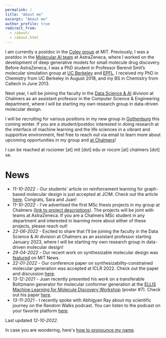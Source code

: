 ```yaml
---
permalink: /
title: "About me"
excerpt: "About me"
author_profile: true
redirect_from: 
  - /about/
  - /about.html
---
```


I am currently a postdoc in the [Coley group](https://coley.mit.edu/) at MIT. Previously, I was a postdoc in the [Molecular AI team](https://github.com/MolecularAI) at AstraZeneca, where I worked on the development of deep generative models for small molecule drug discovery. Before AstraZeneca, I was a PhD student in Professor Berend Smit’s molecular simulation group at [UC Berkeley](http://www.cchem.berkeley.edu/molsim/) and [EPFL](https://www.epfl.ch/labs/lsmo/). I received my PhD in Chemistry from UC Berkeley in August 2018, and my BS in Chemistry from Caltech in June 2013.

Next year, I will be joining the faculty in the [Data Science & AI](https://www.chalmers.se/en/departments/cse/research/dsai/Pages/default.aspx) division at Chalmers as an assistant professor in the Computer Science & Engineering department, where I will be starting my own research group in data-driven molecular design.

I will be recruiting for various positions in my new group in [Gothenburg](https://www.goteborg.com/en) this coming winter. If you are a student/postdoc interested in doing research at the interface of machine learning and the life sciences in a vibrant and supportive environment, feel free to reach out via email to learn more about upcoming opportunities in my group and [at Chalmers](https://www.chalmers.se/en/about-chalmers/Working-at-Chalmers/Vacancies/Pages/default.aspx)!

I can be reached at rociomer [at] mit [dot] edu or rocom [at] chalmers [dot] se.

# News
* *11-10-2022* - Our students' article on reinforcement learning for graph-based molecular design is just accepted at JCIM. Check out the article [here](https://doi.org/10.1021/acs.jcim.2c00838). Congrats, Sara and Juan!
* *11-10-2022* - I've advertised the first MSc thesis projects in my group at Chalmers ([link to project descriptions](https://masterthesis.cms.chalmers.se/supervisor/rocio-mercado)). The projects will be joint with teams at AstraZeneca. If you are a Chalmers MSc student in any department and interested in learning more about either of these projects, please reach out! 
* *22-06-2022* - Excited to share that I’ll be joining the faculty in the Data Science & AI division at Chalmers as an assistant professor starting January 2023, where I will be starting my own research group in data-driven molecular design!
* *29-04-2022* - Our recent work on synthesizable molecular design was [featured](https://news.mit.edu/2022/ai-molecules-new-drugs-0426) on MIT News.
* *22-01-2022* - Our conference paper on synthesizability-constrained molecular generation was accepted at ICLR 2022. Check out the paper and discussion [here](https://openreview.net/forum?id=FRxhHdnxt1).
* *13-12-2021* - Juan recently presented his work on a transferable Boltzmann generator for molecular conformer generation at the [ELLIS Machine Learning for Molecule Discovery Workshop](https://moleculediscovery.github.io/workshop2021/) (poster #7). Check out his paper [here](https://cloud.ml.jku.at/s/sKtfdFpoTp9F7sJ).
* *13-11-2021* - I recently spoke with Abhigyan Ray about my scientific journey on the Random Walks podcast. You can listen to the podcast on your favorite platform [here](https://linktr.ee/randomwalks).

Last updated *12-10-2022*.

In case you are wondering, here's [how to pronounce my name](https://youtu.be/s7A2uDrmjgY).
